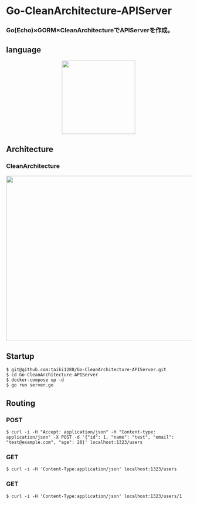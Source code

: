 # Go-CleanArchitecture-APIServer
### Go(Echo)×GORM×CleanArchitectureでAPIServerを作成。
## language
<p align="center">
  <a href="https://golang.org/"><img src="https://upload.wikimedia.org/wikipedia/commons/thumb/2/23/Go_Logo_Aqua.svg/1280px-Go_Logo_Aqua.svg.png" width="200px";
  </a>
  <a></a>
</p>
  
## Architecture
### CleanArchitecture
<p align="center">
  <img src="https://cdn-ak.f.st-hatena.com/images/fotolife/a/a_beco/20161211/20161211205919.jpg" width="600px" height="450px";>
</p>

## Startup
```
$ git@github.com:taiki1288/Go-CleanArchitecture-APIServer.git
$ cd Go-CleanArchitecture-APIServer
$ docker-compose up -d
$ go run server.go
```

## Routing
### POST
```
$ curl -i -H "Accept: application/json" -H "Content-type: application/json" -X POST -d '{"id": 1, "name": "test", "email": "test@example.com", "age": 20}' localhost:1323/users
```
### GET
```
$ curl -i -H 'Content-Type:application/json' localhost:1323/users
```

### GET
```
$ curl -i -H 'Content-Type:application/json' localhost:1323/users/1
```

